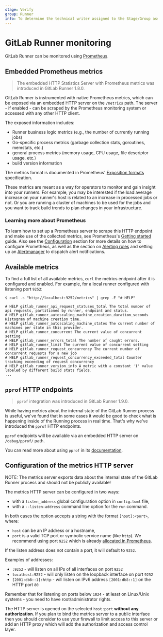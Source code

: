 ```yaml
---
stage: Verify
group: Runner
info: To determine the technical writer assigned to the Stage/Group associated with this page, see https://about.gitlab.com/handbook/engineering/ux/technical-writing/#assignments
---
```


# GitLab Runner monitoring

GitLab Runner can be monitored using [Prometheus](https://prometheus.io).

## Embedded Prometheus metrics

> The embedded HTTP Statistics Server with Prometheus metrics was
introduced in GitLab Runner 1.8.0.

GitLab Runner is instrumented with native Prometheus
metrics, which can be exposed via an embedded HTTP server on the `/metrics`
path. The server - if enabled - can be scraped by the Prometheus monitoring
system or accessed with any other HTTP client.

The exposed information includes:

- Runner business logic metrics (e.g., the number of currently running jobs)
- Go-specific process metrics (garbage collection stats, goroutines, memstats, etc.)
- general process metrics (memory usage, CPU usage, file descriptor usage, etc.)
- build version information

The metrics format is documented in Prometheus'
[Exposition formats](https://prometheus.io/docs/instrumenting/exposition_formats/)
specification.

These metrics are meant as a way for operators to monitor and gain insight into
your runners. For example, you may be interested if the load average increase
on your runner's host is related to an increase in processed jobs or not. Or
you are running a cluster of machines to be used for the jobs and you want to
track build trends to plan changes in your infrastructure.

### Learning more about Prometheus

To learn how to set up a Prometheus server to scrape this HTTP endpoint and
make use of the collected metrics, see Prometheus's [Getting
started](https://prometheus.io/docs/prometheus/latest/getting_started/) guide. Also
see the [Configuration](https://prometheus.io/docs/prometheus/latest/configuration/configuration/)
section for more details on how to configure Prometheus, as well as the section
on [Alerting rules](https://prometheus.io/docs/prometheus/latest/configuration/alerting_rules/) and setting up
an [Alertmanager](https://prometheus.io/docs/alerting/latest/alertmanager/) to
dispatch alert notifications.

## Available metrics

To find a full list of all available metrics, `curl` the metrics endpoint after it is configured and enabled. For example, for a local runner configured with listening port `9252`:

```shell
$ curl -s "http://localhost:9252/metrics" | grep -E "# HELP"

# HELP gitlab_runner_api_request_statuses_total The total number of api requests, partitioned by runner, endpoint and status.
# HELP gitlab_runner_autoscaling_machine_creation_duration_seconds Histogram of machine creation time.
# HELP gitlab_runner_autoscaling_machine_states The current number of machines per state in this provider.
# HELP gitlab_runner_concurrent The current value of concurrent setting
# HELP gitlab_runner_errors_total The number of caught errors.
# HELP gitlab_runner_limit The current value of concurrent setting
# HELP gitlab_runner_request_concurrency The current number of concurrent requests for a new job
# HELP gitlab_runner_request_concurrency_exceeded_total Counter tracking exceeding of request concurrency
# HELP gitlab_runner_version_info A metric with a constant '1' value labeled by different build stats fields.
...
```

## `pprof` HTTP endpoints

> `pprof` integration was introduced in GitLab Runner 1.9.0.

While having metrics about the internal state of the GitLab Runner process is useful,
we've found that in some cases it would be good to check what is happening
inside of the Running process in real time. That's why we've introduced
the `pprof` HTTP endpoints.

`pprof` endpoints will be available via an embedded HTTP server on `/debug/pprof/`
path.

You can read more about using `pprof` in its [documentation](https://golang.org/pkg/net/http/pprof/).

## Configuration of the metrics HTTP server

NOTE:
The metrics server exports data about the internal state of the
GitLab Runner process and should not be publicly available!

The metrics HTTP server can be configured in two ways:

- with a `listen_address` global configuration option in `config.toml` file,
- with a `--listen-address` command line option for the `run` command.

In both cases the option accepts a string with the format `[host]:<port>`,
where:

- `host` can be an IP address or a hostname,
- `port` is a valid TCP port or symbolic service name (like `http`). We recommend using port `9252` which is already [allocated in Prometheus](https://github.com/prometheus/prometheus/wiki/Default-port-allocations).

If the listen address does not contain a port, it will default to `9252`.

Examples of addresses:

- `:9252` - will listen on all IPs of all interfaces on port `9252`
- `localhost:9252` - will only listen on the loopback interface on port `9252`
- `[2001:db8::1]:http` - will listen on IPv6 address `[2001:db8::1]` on the HTTP port `80`

Remember that for listening on ports below `1024` - at least on Linux/Unix
systems - you need to have root/administrator rights.

The HTTP server is opened on the selected `host:port`
**without any authorization**. If you plan to bind the metrics server
to a public interface then you should consider to use your firewall to
limit access to this server or add an HTTP proxy which will add the
authorization and access control layer.
